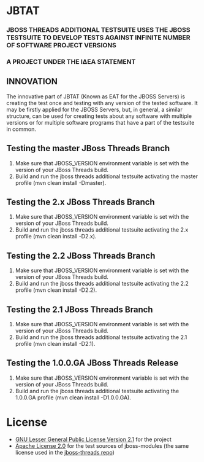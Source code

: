 # JBTAT
### JBOSS THREADS ADDITIONAL TESTSUITE USES THE JBOSS TESTSUITE TO DEVELOP TESTS AGAINST INFINITE NUMBER OF SOFTWARE PROJECT VERSIONS

### A PROJECT UNDER THE ΙΔΕΑ STATEMENT

INNOVATION
-----------------------------------
The innovative part of JBTAT (Known as EAT for the JBOSS Servers) is creating the test once and testing with any version of the tested software. It may be firstly applied for the JBOSS Servers, but, in general, a similar structure, can be used for creating tests about any software with multiple versions or for multiple software programs that have a part of the testsuite in common.


Testing the master JBoss Threads Branch
---------------------------------------
1. Make sure that JBOSS_VERSION environment variable is set with the version of your JBoss Threads build.
2. Build and run the jboss threads additional testsuite activating the master profile (mvn clean install -Dmaster).

Testing the 2.x JBoss Threads Branch
---------------------------------------
1. Make sure that JBOSS_VERSION environment variable is set with the version of your JBoss Threads build.
2. Build and run the jboss threads additional testsuite activating the 2.x profile (mvn clean install -D2.x).


Testing the 2.2 JBoss Threads Branch
---------------------------------------
1. Make sure that JBOSS_VERSION environment variable is set with the version of your JBoss Threads build.
2. Build and run the jboss threads additional testsuite activating the 2.2 profile (mvn clean install -D2.2).


Testing the 2.1 JBoss Threads Branch
---------------------------------------
1. Make sure that JBOSS_VERSION environment variable is set with the version of your JBoss Threads build.
2. Build and run the jboss threads additional testsuite activating the 2.1 profile (mvn clean install -D2.1).


Testing the 1.0.0.GA JBoss Threads Release
-------------------------------------------
1. Make sure that JBOSS_VERSION environment variable is set with the version of your JBoss Threads build.
2. Build and run the jboss threads additional testsuite activating the 1.0.0.GA profile (mvn clean install -D1.0.0.GA).


# License 
* [GNU Lesser General Public License Version 2.1](http://www.gnu.org/licenses/lgpl-2.1-standalone.html) for the project
* [Apache License 2.0](https://github.com/jbossas/jboss-threads/blob/master/LICENSE.txt) for the test sources of jboss-modules (the same license used in the [jboss-threads repo](https://github.com/jbossas/jboss-threads))
